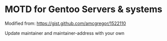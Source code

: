 # MOTD for Gentoo Servers & systems
Modified from: https://gist.github.com/amcgregor/1522110

Update maintainer and maintainer-address with your own

